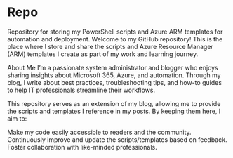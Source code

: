 # Repo
Repository for storing my PowerShell scripts and Azure ARM templates for automation and deployment.
Welcome to my GitHub repository! This is the place where I store and share the scripts and Azure Resource Manager (ARM) templates I create as part of my work and learning journey.

About Me
I’m a passionate system administrator and blogger who enjoys sharing insights about Microsoft 365, Azure, and automation. Through my blog, I write about best practices, troubleshooting tips, and how-to guides to help IT professionals streamline their workflows.

This repository serves as an extension of my blog, allowing me to provide the scripts and templates I reference in my posts. By keeping them here, I aim to:

Make my code easily accessible to readers and the community.
Continuously improve and update the scripts/templates based on feedback.
Foster collaboration with like-minded professionals.
